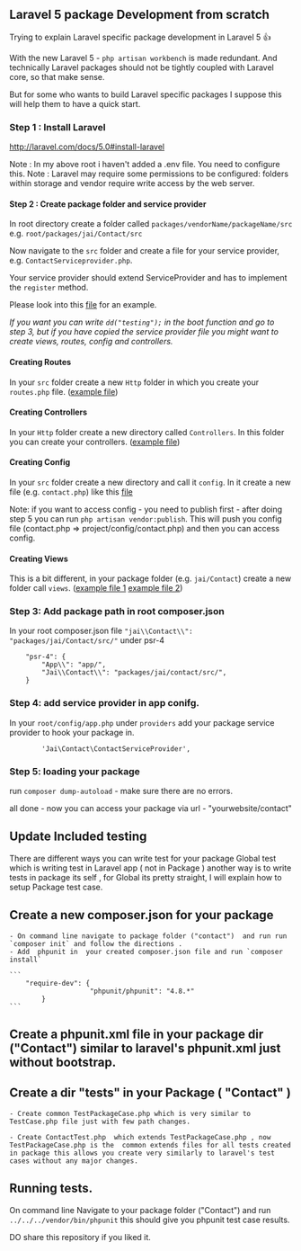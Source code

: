 ## Laravel 5 package Development from scratch

Trying to explain Laravel specific package development in Laravel 5 :+1:

With the new Laravel 5 - `php artisan workbench` is made redundant.
And technically Laravel packages should not be tightly coupled with Laravel core, so that make sense.

But for some who wants to build Laravel specific packages I suppose this will help them to have a quick start.

### Step 1 : Install Laravel

http://laravel.com/docs/5.0#install-laravel

Note : In my above root i haven't added a .env file. You need to configure this.
Note : Laravel may require some permissions to be configured: folders within storage and vendor require write access by the web server.

#### Step 2 :  Create package folder and service provider

In root directory create a folder called `packages/vendorName/packageName/src`
e.g. `root/packages/jai/Contact/src`

Now navigate to the `src` folder and create a file for your service provider, e.g. `ContactServiceprovider.php`.

Your service provider should extend ServiceProvider and has to implement the `register` method.

Please look into this [file](https://github.com/jaiwalker/Develop-laravel5-package-/blob/master/packages/jai/Contact/src/ContactServiceprovider.php) for an example.

*If you want you can write `dd("testing");` in the boot function and go to step 3, but if you have copied the service provider file you might want to create views, routes, config and controllers.*

#### Creating Routes

In your `src` folder create a new `Http` folder in which you create your `routes.php` file.
([example file](https://github.com/jaiwalker/Develop-laravel5-package-/blob/master/packages/jai/Contact/src/Http/routes.php))

#### Creating Controllers

In your `Http` folder create a new directory called `Controllers`. In this folder you can create your controllers.
([example file](https://github.com/jaiwalker/Develop-laravel5-package-/blob/master/packages/jai/Contact/src/Http/Controllers/ContactController.php))

#### Creating Config

In your `src` folder create a new directory and call it `config`. In it create a new file (e.g. `contact.php`) like this [file](https://github.com/jaiwalker/Develop-laravel5-package-/blob/master/packages/jai/Contact/src/config/contact.php)

Note: if you want to access config - you need to publish first - after doing step 5 you can run `php artisan vendor:publish`. This will push you config file (contact.php => project/config/contact.php) and then you can access config.

#### Creating Views

This is a bit different, in your package folder (e.g. `jai/Contact`) create a new folder call `views`.
([example file 1](https://github.com/jaiwalker/Develop-laravel5-package-/blob/master/packages/jai/Contact/views/contact.blade.php) [example file 2](https://github.com/jaiwalker/Develop-laravel5-package-/blob/master/packages/jai/Contact/views/template.blade.php))

### Step 3: Add package path in root composer.json

In your root composer.json file `"jai\\Contact\\": "packages/jai/Contact/src/"` under psr-4

```
    "psr-4": {
        "App\\": "app/",
        "Jai\\Contact\\": "packages/jai/contact/src/",
    }
```

### Step 4: add service provider in app conifg.

In  your `root/config/app.php` under `providers` add your package service provider to hook your package in.

```
        'Jai\Contact\ContactServiceProvider',
```

### Step 5: loading your package
run `composer dump-autoload` - make sure there are no errors.

all done - now you can access  your package via url - "yourwebsite/contact"

## Update Included testing

There are different ways you can write test  for  your package   Global test  which is writing test in Laravel app ( not in Package ) another way is to write tests in package its self , for Global its pretty straight, I will explain how to setup  Package  test case.

## Create a new  composer.json for  your package
    - On command line navigate to package folder ("contact")  and run run `composer init` and follow the directions .
    - Add  phpunit in  your created composer.json file and run `composer install`

    ```
        "require-dev": {
                        "phpunit/phpunit": "4.8.*"
            }
    ```

## Create a phpunit.xml file in your package dir ("Contact") similar to laravel's phpunit.xml  just  without bootstrap.


## Create a dir "tests"  in your Package ( "Contact" )

    - Create common TestPackageCase.php which is very similar to TestCase.php file just with few path changes.

    - Create ContactTest.php  which extends TestPackageCase.php , now TestPackageCase.php is the  common extends files for all tests created in package this allows you create very similarly to laravel's test cases without any major changes.

## Running tests.

On command line Navigate to your package folder ("Contact")  and run  `../../../vendor/bin/phpunit` this should give you phpunit test case results.

DO share this repository if you liked it.




